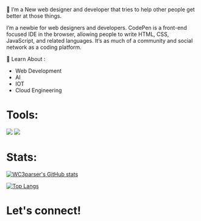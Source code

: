🤙 I’m a New web designer and developer that tries to help other people get better at those things.

I’m a newbie for web designers and developers. CodePen is a front-end focused IDE in the browser, allowing people to write HTML, CSS, JavaScript, and related languages. It’s as much of a community and social network as a coding platform.

🌱 Learn About :

- Web Development
- AI 
- IOT
- Cloud Engineering

# Tools:

<img src="https://camo.githubusercontent.com/c6b675b9aafe3373f833663a992205fa6d48d80ac20c5e1a3738127938778f42/68747470733a2f2f696d672e736869656c64732e696f2f62616467652f4f532d4d61634f532d626c75653f266c6f676f3d6170706c65" data-canonical-src="https://img.shields.io/badge/OS-MacOS-blue?&amp;logo=apple" style="max-width: 100%;"> <img src="https://camo.githubusercontent.com/843045709ac42b1dc5098443b2c95c78206d6eeda2ef8e1e0630756b061f6b8e/68747470733a2f2f696d672e736869656c64732e696f2f62616467652f54657874253230456469746f722d56697375616c25323053747564696f253230436f64652d626c75653f266c6f676f3d76697375616c25323073747564696f253230636f6465266c6f676f436f6c6f723d626c7565" data-canonical-src="https://img.shields.io/badge/Text%20Editor-Visual%20Studio%20Code-blue?&amp;logo=visual%20studio%20code&amp;logoColor=blue" style="max-width: 100%;">

# Stats:
[![WC3parser's GitHub stats](https://github-readme-stats.vercel.app/api?username=WC3parser&show_icons=true&theme=dark)](https://github.com/anuraghazra/github-readme-stats)

[![Top Langs](https://github-readme-stats.vercel.app/api/top-langs/?username=WC3parser&layout=compact&theme=dark)](https://github.com/anuraghazra/github-readme-stats)
# Let's connect!
    
